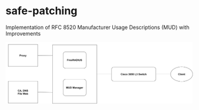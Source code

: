 # safe-patching
Implementation of RFC 8520 Manufacturer Usage Descriptions (MUD) with Improvements

<img src=diagram.png />
